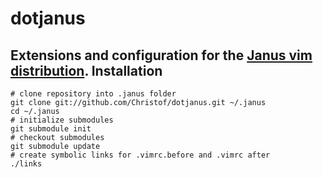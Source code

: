 dotjanus
========
Extensions and configuration for the [Janus vim distribution](https://github.com/carlhuda/janus).
Installation
------------
```shell
# clone repository into .janus folder
git clone git://github.com/Christof/dotjanus.git ~/.janus
cd ~/.janus
# initialize submodules
git submodule init
# checkout submodules
git submodule update
# create symbolic links for .vimrc.before and .vimrc after
./links
```
